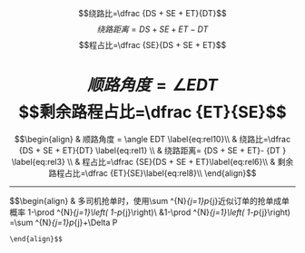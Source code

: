 $$绕路比=\dfrac {DS + SE + ET}{DT}$$
$$绕路距离= {DS + SE + ET}- {DT }$$
$$程占比=\dfrac {SE}{DS + SE + ET}$$

$$顺路角度 = \angle EDT$$
$$剩余路程占比=\dfrac {ET}{SE}$$
 ======================================================



$$\begin{align}
& 顺路角度 = \angle EDT \label{eq:rel10}\\
& 绕路比=\dfrac {DS + SE + ET}{DT}  \label{eq:rel1}  \\
& 绕路距离= {DS + SE + ET}- {DT }  \label{eq:rel3} \\
& 程占比=\dfrac {SE}{DS + SE + ET}\label{eq:rel6}\\
& 剩余路程占比=\dfrac {ET}{SE}\label{eq:rel8}\\
\end{align}$$

------------
$$\begin{align}
& 多司机抢单时，使用\sum ^{N}_{j=1}p_{j}近似订单的抢单成单概率 1-\prod ^{N}_{j=1}\left( 1-p_{j}\right)\\
&1-\prod ^{N}_{j=1}\left( 1-p_{j}\right) =\sum ^{N}_{j=1}p_{j}+\Delta P
~~~~lim _{p_{j}\rightarrow 0}\Delta P=0   {1\leq j\leq N}
\end{align}$$


